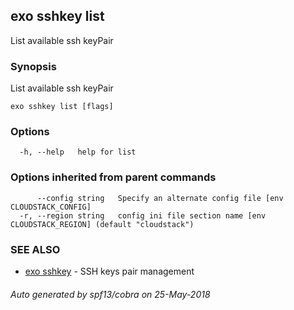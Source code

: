 ## exo sshkey list

List available ssh keyPair

### Synopsis

List available ssh keyPair

```
exo sshkey list [flags]
```

### Options

```
  -h, --help   help for list
```

### Options inherited from parent commands

```
      --config string   Specify an alternate config file [env CLOUDSTACK_CONFIG]
  -r, --region string   config ini file section name [env CLOUDSTACK_REGION] (default "cloudstack")
```

### SEE ALSO

* [exo sshkey](exo_sshkey.md)	 - SSH keys pair management

###### Auto generated by spf13/cobra on 25-May-2018
